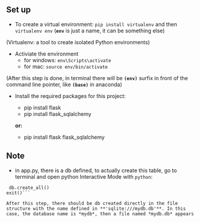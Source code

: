 
Set up
----
- To create a virtual environment: `pip install virtualenv` and then `virtualenv env` (**`env`** is just a name, it can be something else)

(Virtualenv: a tool to create isolated Python environments)

- Activiate the environment
	- for windows: `env\Scripts\activate`
	- for mac: `source env/bin/activate`

(After this step is done, in terminal there will be **`(env)`** surfix in front of the command line pointer, like **`(base)`** in anaconda)

- Install the required packages for this project:
	- pip install flask
	- pip install flask_sqlalchemy

	**or:**
	- pip install flask flask_sqlalchemy

Note
---
- in app.py, there is a db defined, to actually create this table, go to terminal and open python Interactive Mode with `python`:
```from app import db
 db.create_all()
exit()```

After this step, there should be db created directly in the file structure with the name defined in **'sqlite:///mydb.db'**. In this case, the database name is *mydb*, then a file named *mydb.db* appears 
